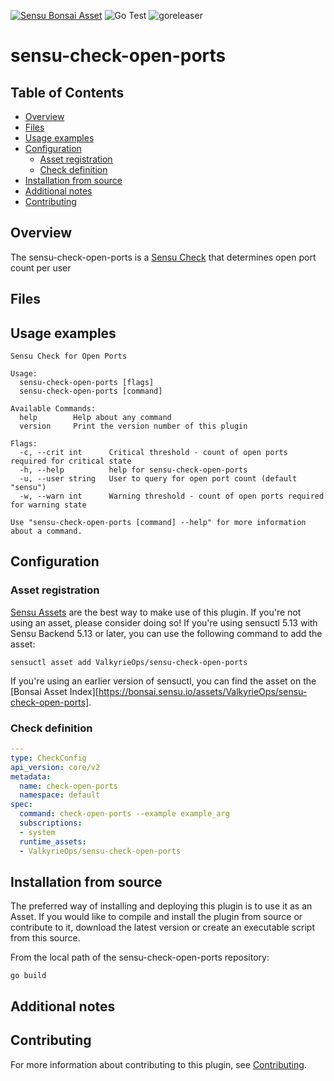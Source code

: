 [![Sensu Bonsai Asset](https://img.shields.io/badge/Bonsai-Download%20Me-brightgreen.svg?colorB=89C967&logo=sensu)](https://bonsai.sensu.io/assets/ValkyrieOps/sensu-check-open-ports)
![Go Test](https://github.com/ValkyrieOps/sensu-check-open-ports/workflows/Go%20Test/badge.svg)
![goreleaser](https://github.com/ValkyrieOps/sensu-check-open-ports/workflows/goreleaser/badge.svg)

# sensu-check-open-ports

## Table of Contents
- [Overview](#overview)
- [Files](#files)
- [Usage examples](#usage-examples)
- [Configuration](#configuration)
  - [Asset registration](#asset-registration)
  - [Check definition](#check-definition)
- [Installation from source](#installation-from-source)
- [Additional notes](#additional-notes)
- [Contributing](#contributing)

## Overview

The sensu-check-open-ports is a [Sensu Check][6] that determines open port count per user

## Files

## Usage examples

```
Sensu Check for Open Ports

Usage:
  sensu-check-open-ports [flags]
  sensu-check-open-ports [command]

Available Commands:
  help        Help about any command
  version     Print the version number of this plugin

Flags:
  -c, --crit int      Critical threshold - count of open ports required for critical state
  -h, --help          help for sensu-check-open-ports
  -u, --user string   User to query for open port count (default "sensu")
  -w, --warn int      Warning threshold - count of open ports required for warning state

Use "sensu-check-open-ports [command] --help" for more information about a command.

```
## Configuration

### Asset registration

[Sensu Assets][10] are the best way to make use of this plugin. If you're not using an asset, please
consider doing so! If you're using sensuctl 5.13 with Sensu Backend 5.13 or later, you can use the
following command to add the asset:

```
sensuctl asset add ValkyrieOps/sensu-check-open-ports
```

If you're using an earlier version of sensuctl, you can find the asset on the [Bonsai Asset Index][https://bonsai.sensu.io/assets/ValkyrieOps/sensu-check-open-ports].

### Check definition

```yml
---
type: CheckConfig
api_version: core/v2
metadata:
  name: check-open-ports
  namespace: default
spec:
  command: check-open-ports --example example_arg
  subscriptions:
  - system
  runtime_assets:
  - ValkyrieOps/sensu-check-open-ports
```

## Installation from source

The preferred way of installing and deploying this plugin is to use it as an Asset. If you would
like to compile and install the plugin from source or contribute to it, download the latest version
or create an executable script from this source.

From the local path of the sensu-check-open-ports repository:

```
go build
```

## Additional notes

## Contributing

For more information about contributing to this plugin, see [Contributing][1].

[1]: https://github.com/sensu/sensu-go/blob/master/CONTRIBUTING.md
[2]: https://github.com/sensu-community/sensu-plugin-sdk
[3]: https://github.com/sensu-plugins/community/blob/master/PLUGIN_STYLEGUIDE.md
[4]: https://github.com/sensu-community/check-plugin-template/blob/master/.github/workflows/release.yml
[5]: https://github.com/sensu-community/check-plugin-template/actions
[6]: https://docs.sensu.io/sensu-go/latest/reference/checks/
[7]: https://github.com/sensu-community/check-plugin-template/blob/master/main.go
[8]: https://bonsai.sensu.io/
[9]: https://github.com/sensu-community/sensu-plugin-tool
[10]: https://docs.sensu.io/sensu-go/latest/reference/assets/
